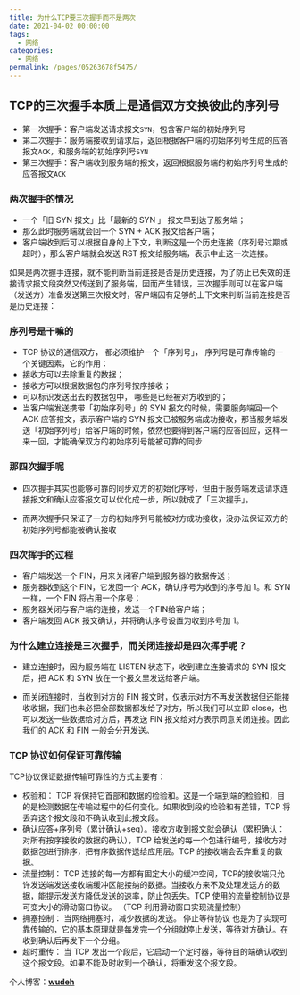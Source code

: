 ```yaml
---
title: 为什么TCP要三次握手而不是两次
date: 2021-04-02 00:00:00
tags: 
  - 网络
categories: 
  - 网络
permalink: /pages/05263678f5475/
---
```


## TCP的三次握手本质上是通信双方交换彼此的序列号
+ 第一次握手：客户端发送请求报文`SYN`，包含客户端的初始序列号
+ 第二次握手：服务端接收到请求后，返回根据客户端的初始序列号生成的应答报文`ACK`，和服务端的初始序列号`SYN`
+ 第三次握手：客户端收到服务端的报文，返回根据服务端的初始序列号生成的应答报文`ACK`
### 两次握手的情况
- 一个「旧 SYN 报文」比「最新的 SYN 」 报文早到达了服务端；
- 那么此时服务端就会回一个 SYN + ACK 报文给客户端；
- 客户端收到后可以根据自身的上下文，判断这是一个历史连接（序列号过期或超时），那么客户端就会发送 RST 报文给服务端，表示中止这一次连接。

如果是两次握手连接，就不能判断当前连接是否是历史连接，为了防止已失效的连接请求报文段突然又传送到了服务端，因而产生错误，三次握手则可以在客户端（发送方）准备发送第三次报文时，客户端因有足够的上下文来判断当前连接是否是历史连接：
### 序列号是干嘛的
- TCP 协议的通信双方， 都必须维护一个「序列号」， 序列号是可靠传输的一个关键因素，它的作用：
- 接收方可以去除重复的数据；
- 接收方可以根据数据包的序列号按序接收；
- 可以标识发送出去的数据包中， 哪些是已经被对方收到的；
- 当客户端发送携带「初始序列号」的 SYN 报文的时候，需要服务端回一个 ACK 应答报文，表示客户端的 SYN 报文已被服务端成功接收，那当服务端发送「初始序列号」给客户端的时候，依然也要得到客户端的应答回应，这样一来一回，才能确保双方的初始序列号能被可靠的同步
### 那四次握手呢
- 四次握手其实也能够可靠的同步双方的初始化序号，但由于服务端发送请求连接报文和确认应答报文可以优化成一步，所以就成了「三次握手」。

- 而两次握手只保证了一方的初始序列号能被对方成功接收，没办法保证双方的初始序列号都能被确认接收
### 四次挥手的过程
- 客户端发送一个 FIN，用来关闭客户端到服务器的数据传送；
- 服务器收到这个 FIN，它发回一个 ACK，确认序号为收到的序号加 1。和 SYN 一样，一个 FIN 将占用一个序号；
- 服务器关闭与客户端的连接，发送一个FIN给客户端；
- 客户端发回 ACK 报文确认，并将确认序号设置为收到序号加 1。

### 为什么建立连接是三次握手，而关闭连接却是四次挥手呢？

- 建立连接时，因为服务端在 LISTEN 状态下，收到建立连接请求的 SYN 报文后，把 ACK 和 SYN 放在一个报文里发送给客户端。

- 而关闭连接时，当收到对方的 FIN 报文时，仅表示对方不再发送数据但还能接收收据，我们也未必把全部数据都发给了对方，所以我们可以立即 close，也可以发送一些数据给对方后，再发送 FIN 报文给对方表示同意关闭连接。因此我们的 ACK 和 FIN 一般会分开发送。
### TCP 协议如何保证可靠传输
TCP协议保证数据传输可靠性的方式主要有：

- 校验和： TCP 将保持它首部和数据的检验和。这是一个端到端的检验和，目的是检测数据在传输过程中的任何变化。如果收到段的检验和有差错，TCP 将丢弃这个报文段和不确认收到此报文段。
- 确认应答+序列号（累计确认+seq）。接收方收到报文就会确认（累积确认：对所有按序接收的数据的确认），TCP 给发送的每一个包进行编号，接收方对数据包进行排序，把有序数据传送给应用层。TCP 的接收端会丢弃重复的数据。
- 流量控制： TCP 连接的每一方都有固定大小的缓冲空间，TCP的接收端只允许发送端发送接收端缓冲区能接纳的数据。当接收方来不及处理发送方的数据，能提示发送方降低发送的速率，防止包丢失。TCP 使用的流量控制协议是可变大小的滑动窗口协议。 （TCP 利用滑动窗口实现流量控制）
- 拥塞控制： 当网络拥塞时，减少数据的发送。
停止等待协议 也是为了实现可靠传输的，它的基本原理就是每发完一个分组就停止发送，等待对方确认。在收到确认后再发下一个分组。
- 超时重传： 当 TCP 发出一个段后，它启动一个定时器，等待目的端确认收到这个报文段。如果不能及时收到一个确认，将重发这个报文段。

个人博客：[**wudeh**](http://wudeh.github.com.io)  